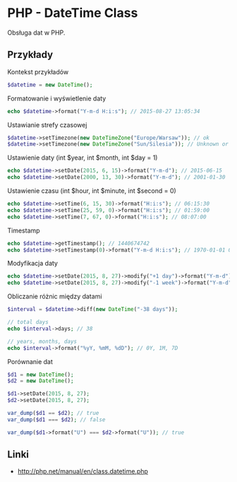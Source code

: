 # PHP - DateTime Class

Obsługa dat w PHP.

## Przykłady

Kontekst przykładów

```php
$datetime = new DateTime();
```

Formatowanie i wyświetlenie daty

```php
echo $datetime->format("Y-m-d H:i:s"); // 2015-08-27 13:05:34
```

Ustawianie strefy czasowej

```php
$datetime->setTimezone(new DateTimeZone("Europe/Warsaw")); // ok
$datetime->setTimezone(new DateTimeZone("Sun/Silesia")); // Unknown or bad timezone (Sun/Silesia)
```

Ustawienie daty (int $year, int $month, int $day = 1)

```php
echo $datetime->setDate(2015, 6, 15)->format("Y-m-d"); // 2015-06-15
echo $datetime->setDate(2000, 13, 30)->format("Y-m-d"); // 2001-01-30
```

Ustawienie czasu (int $hour, int $minute, int $second = 0)

```php
echo $datetime->setTime(6, 15, 30)->format("H:i:s"); // 06:15:30
echo $datetime->setTime(25, 59, 0)->format("H:i:s"); // 01:59:00
echo $datetime->setTime(7, 67, 0)->format("H:i:s"); // 08:07:00
```

Timestamp

```php
echo $datetime->getTimestamp(); // 1440674742
echo $datetime->setTimestamp(0)->format("Y-m-d H:i:s"); // 1970-01-01 01:00:00
```

Modyfikacja daty

```php
echo $datetime->setDate(2015, 8, 27)->modify("+1 day")->format("Y-m-d"); // 2015-08-28
echo $datetime->setDate(2015, 8, 27)->modify("-1 week")->format("Y-m-d"); // 2015-08-20
```

Obliczanie różnic między datami

```php
$interval = $datetime->diff(new DateTime("-38 days"));

// total days
echo $interval->days; // 38 

// years, months, days
echo $interval->format("%yY, %mM, %dD"); // 0Y, 1M, 7D
```

Porównanie dat

```php
$d1 = new DateTime();
$d2 = new DateTime();

$d1->setDate(2015, 8, 27);
$d2->setDate(2015, 8, 27);

var_dump($d1 == $d2); // true
var_dump($d1 === $d2); // false

var_dump($d1->format("U") === $d2->format("U")); // true
```

## Linki

* http://php.net/manual/en/class.datetime.php